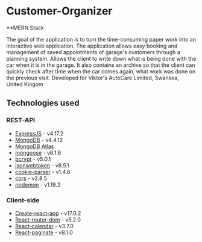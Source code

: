# Customer-Organizer

**MERN Stack

The goal of the application is to turn the time-consuming paper
work into an interactive web application. The application allows easy
booking and management of saved appointments of garage's
customers through a planning system. Allows the client to write
down what is being done with the car when it is in the garage. It also
contains an archive so that the client can quickly check after time
when the car comes again, what work was done on the previous visit. 
Developed for Viktor's AutoCare Limited, Swansea, United Kingom

## Technologies used
### REST-API
- [ExpressJS](https://expressjs.com/) - v4.17.2
- [MongoDB](https://www.mongodb.com/) - v4.4.12
- [MongoDB Atlas](https://www.mongodb.com/cloud/atlas)
- [mongoose](https://mongoosejs.com/) - v6.1.6
- [bcrypt](https://github.com/kelektiv/node.bcrypt.js#readme) - v5.0.1
- [jsonwebtoken](https://jwt.io/) - v8.5.1
- [cookie-parser](https://github.com/expressjs/cookie-parser#readme) - v1.4.6
- [cors](https://github.com/expressjs/cors#readme) - v2.8.5
- [nodemon](https://nodemon.io/) - v1.19.2

### Client-side
- [Create-react-app](https://reactjs.org/docs/create-a-new-react-app.html) - v17.0.2
- [React-router-dom](https://github.com/ReactTraining/react-router#readme) - v5.2.0
- [React-calendar](https://github.com/wojtekmaj/react-calendar/blob/main/README.md) - v3.7.0
- [React-paginate](https://github.com/AdeleD/react-paginate/blob/master/README.md) - v8.1.0
